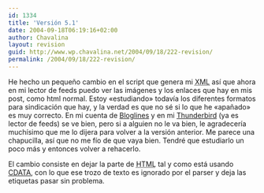 ```yaml
---
id: 1334
title: 'Versión 5.1'
date: 2004-09-18T06:19:16+02:00
author: Chavalina
layout: revision
guid: http://www.wp.chavalina.net/2004/09/18/222-revision/
permalink: /2004/09/18/222-revision/
---
```

He hecho un pequeño cambio en el script que genera mi <acronym title="eXtensible Markup Language">XML</acronym> así que ahora en mi lector de feeds puedo ver las imágenes y los enlaces que hay en mis post, como html normal. Estoy «estudiando» todavía los diferentes formatos para sindicación que hay, y la verdad es que no sé si lo que he «apañado» es muy correcto. En mi cuenta de <a href="http://bloglines.com/" target="_blank">Bloglines</a> y en mi <a href="http://www.mozilla.org/products/thunderbird/" target="_blank">Thunderbird</a> (ya es lector de feeds) se ve bien, pero si a alguien no le va bien, le agradecería muchísimo que me lo dijera para volver a la versión anterior. Me parece una chapucilla, así que no me fío de que vaya bien. Tendré que estudiarlo un poco más y entonces volver a rehacerlo.

El cambio consiste en dejar la parte de <acronym title="HyperText Markup Language">HTML</acronym> tal y como está usando <a href="http://www.w3schools.com/xml/xml_cdata.asp" target="_blank">CDATA</a>, con lo que ese trozo de texto es ignorado por el parser y deja las etiquetas pasar sin problema.